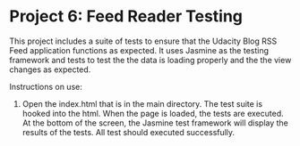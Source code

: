 Project 6:  Feed Reader Testing
===============================

This project includes a suite of tests to ensure that the Udacity Blog RSS Feed application functions as expected.  It uses Jasmine as the testing framework and tests to test the the data is loading properly and the the view changes as expected.


Instructions on use:
1. Open the index.html that is in the main directory.  The test suite is hooked into the html. When the page is loaded, the tests are executed.  At the bottom of the screen, the Jasmine test framework will display the results of the tests.   All test should executed successfully.
